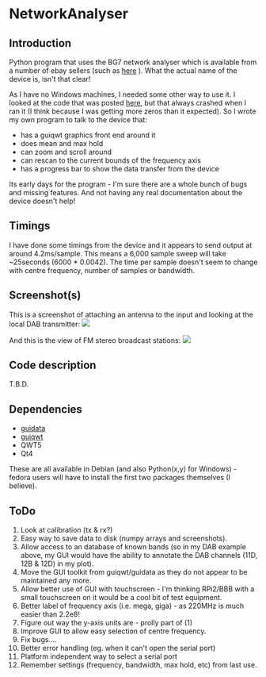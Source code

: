 # NetworkAnalyser 

## Introduction
Python program that uses the BG7 network analyser which is available from a number of ebay sellers (such as
[here](http://www.ebay.co.uk/itm/35MHz-4-4GHz-USB-SMA-Source-Signal-Generator-Simple-Spectrum-Analyzer-35M-4-4G-/311103521591)
 ). What the actual name of the device is, isn't that clear! 

As I have no Windows machines, I needed some other way to use it. I
looked at the code that was posted
[here](https://github.com/DoYouKnow/BG7TBL_Reader), but that always
crashed when I ran it (I think because I was getting more zeros than
it expected).  So I wrote my own program to talk to the device that:


* has a guiqwt graphics front end around it
* does mean and max hold
* can zoom and scroll around
* can rescan to the current bounds of the frequency axis
* has a progress bar to show the data transfer from the device

Its early days for the program - I'm sure there are a whole bunch of
bugs and missing features. And not having any real documentation about the
device doesn't help!

## Timings

I have done some timings from the device and it appears to send output
at around 4.2ms/sample. This means a 6,000 sample sweep will take
~25seconds (6000 * 0.0042).  The time per sample doesn't seem to
change with centre frequency, number of samples or bandwidth.

## Screenshot(s)

This is a screenshot of attaching an antenna to the input and looking at the local DAB transmitter:
![](https://github.com/darkstar007/NetworkAnalyser/blob/master/doc/screenshots/netan_screen1.jpg)

And this is the view of FM stereo broadcast stations:
![](https://github.com/darkstar007/NetworkAnalyser/blob/master/doc/screenshots/netan_screen2.jpg)


## Code description

T.B.D.

## Dependencies

* [guidata](https://code.google.com/p/guidata/)
* [guiqwt](https://code.google.com/p/guiqwt/) 
* QWT5
* Qt4

These are all available in Debian (and also Python(x,y) for Windows) -
fedora users will have to install the first two packages themselves (I believe).

## ToDo

1. Look at calibration (tx & rx?)
2. Easy way to save data to disk (numpy arrays and screenshots).
3. Allow access to an database of known bands (so in my DAB example above, my GUI would have the
ability to annotate the DAB channels (11D, 12B & 12D) in my plot).
4. Move the GUI toolkit from guiqwt/guidata as they do not appear to be maintained any more.
5. Allow better use of GUI with touchscreen - I'm thinking RPi2/BBB with a small touchscreen on it would be a cool bit of test equipment.
6. Better label of frequency axis (i.e. mega, giga) - as 220MHz is much easier than 2.2e8!
7. Figure out way the y-axis units are - prolly part of (1)
8. Improve GUI to allow easy selection of centre frequency.
9. Fix bugs....
10. Better error handling (eg. when it can't open the serial port)
11. Platform independent way to select a serial port
12. Remember settings (frequency, bandwidth, max hold, etc) from last use.

